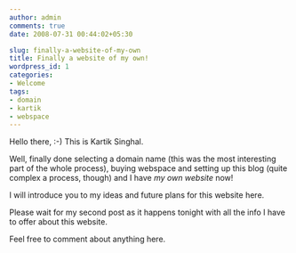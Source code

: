 ```yaml
---
author: admin
comments: true
date: 2008-07-31 00:44:02+05:30

slug: finally-a-website-of-my-own
title: Finally a website of my own!
wordpress_id: 1
categories:
- Welcome
tags:
- domain
- kartik
- webspace
---
```


Hello there, :-)
This is Kartik Singhal.

Well, finally done selecting a domain name (this was the most interesting part of the whole process), buying webspace and setting up this blog (quite complex a process, though) and I have _my own website_ now!

I will introduce you to my ideas and future plans for this website here.

Please wait for my second post as it happens tonight with all the info I have to offer about this website.

Feel free to comment about anything here.
